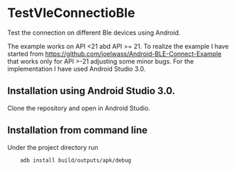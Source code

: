 # TestVleConnectioBle
Test the connection on different Ble devices using Android.

The example works on API <21 abd API >= 21.
To realize the example I have started from https://github.com/joelwass/Android-BLE-Connect-Example that works only for API >-21 
adjusting some minor bugs. For the implementation I have used Android Studio 3.0.

## Installation using Android Studio 3.0.

Clone the repository and open in Android Studio. 

## Installation from command line

Under the project directory run 

```
    adb install build/outputs/apk/debug
```
